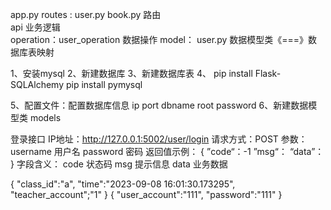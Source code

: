 


   app.py
   routes :  user.py  book.py   路由     
   api                          业务逻辑   
   operation：user_operation     数据操作
   model： user.py               数据模型类《===》数据库表映射


1、安装mysql
2、新建数据库
3、新建数据库表
4、 pip install  Flask-SQLAlchemy 
    pip install  pymysql

5、配置文件：配置数据库信息 ip port  dbname  root  password
6、新建数据模型类  models

登录接口
IP地址：http://127.0.0.1:5002/user/login
请求方式：POST
参数：
    username  用户名
    password  密码
返回值示例：
{
    ”code“：-1
    ”msg“：
    “data”：
}
字段含义：
code 状态码
msg 提示信息
data 业务数据

{
    "class_id":"a",
    "time":"2023-09-08 16:01:30.173295",
    "teacher_account";"1"
}
{
    "user_account":"111",
    "password":"111"
}

